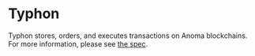 # Typhon

Typhon stores, orders, and executes transactions on Anoma blockchains. For more information, please see [the spec](https://specs.anoma.net/main/architecture/consensus/typhon.html).
